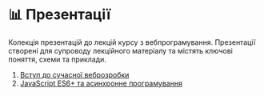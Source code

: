 # 📊 Презентації

Колекція презентацій до лекцій курсу з вебпрограмування. Презентації створені для супроводу лекційного матеріалу та містять ключові поняття, схеми та приклади.

1. [Вступ до сучасної веброзробки](presentation-01.md)
2. [JavaScript ES6+ та асинхронне програмування](presentation-02.md)
